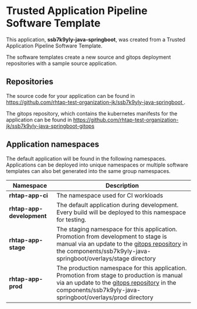 # Trusted Application Pipeline Software Template

This application, **ssb7k9yly-java-springboot**, was created from a Trusted Application Pipeline Software Template.

The software templates create a new source and gitops deployment repositories with a sample source application. 

## Repositories

The source code for your application can be found in [https://github.com/rhtap-test-organization-jk/ssb7k9yly-java-springboot ](https://github.com/rhtap-test-organization-jk/ssb7k9yly-java-springboot ).
 
The gitops repository, which contains the kubernetes manifests for the application can be found in 
[https://github.com/rhtap-test-organization-jk/ssb7k9yly-java-springboot-gitops ](https://github.com/rhtap-test-organization-jk/ssb7k9yly-java-springboot-gitops ) 

## Application namespaces 

The default application will be found in the following namespaces. Applications can be deployed into unique namespaces or multiple software templates can also bet generated into the same group namespaces.  

|  Namespace   |  Description   |  
| -------- | -------- |
| **rhtap-app-ci** | The namespace used for CI workloads |
| **rhtap-app-development** | The default application during development. Every build will be deployed to this namespace for testing. |
| **rhtap-app-stage** | The staging namespace for this application. Promotion from development to stage is manual via an update to the [gitops repository](https://github.com/rhtap-test-organization-jk/ssb7k9yly-java-springboot-gitops ) in the components/ssb7k9yly-java-springboot/overlays/stage directory |
| **rhtap-app-prod** | The production namespace for this application. Promotion from stage to production is manual via an update to the [gitops repository](https://github.com/rhtap-test-organization-jk/ssb7k9yly-java-springboot-gitops ) in the components/ssb7k9yly-java-springboot/overlays/prod directory |